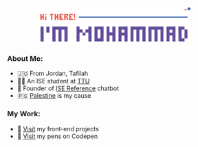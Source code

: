 <h1 align='center'>
    <img src='./logo.svg' height='80px'>
</h1>

### About Me:
* 🇯🇴 From Jordan, Tafilah
* 👨‍🎓 An ISE student at [TTU](http://www.ttu.edu.jo)
* 🦾 Founder of [ISE Reference](https://t.me/ise_reference_bot) chatbot
* 🇵🇸 [Palestine](https://twitter.com/hashtag/FreePalestine) is my cause

### My Work:
- 🚀 [Visit](https://github.com/mohammadjarabah/Front-End-Projects) my front-end projects
- 🌱 [Visit](https://codepen.io/mohammadjarabah) my pens on Codepen
<!-- - ⭐ [Visit]() my personal website -->
